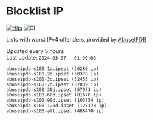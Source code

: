 # Blocklist IP

[![Hits](https://hits.seeyoufarm.com/api/count/incr/badge.svg?url=https%3A%2F%2Fgithub.com%2Fborestad%2Fblocklist-ip%2F&count_bg=%2379C83D&title_bg=%23555555&icon=&icon_color=%23E7E7E7&title=hits&edge_flat=false)](https://hits.seeyoufarm.com)  ![CI](https://img.shields.io/github/workflow/status/borestad/blocklist-ip/CI?style=flat-square)

Lists with worst IPv4 offenders, provided by [AbuseIPDB](https://www.abuseipdb.com/)

<!-- FOOTER-PLACEHOLDER -->
Updated every 5 hours<br>
Last update: `2024-03-07 - 01:00:08`
```
abuseipdb-s100-1d.ipset (26280 ip)
abuseipdb-s100-2d.ipset (30378 ip)
abuseipdb-s100-3d.ipset (32455 ip)
abuseipdb-s100-7d.ipset (37839 ip)
abuseipdb-s100-30d.ipset (57971 ip)
abuseipdb-s100-60d.ipset (81678 ip)
abuseipdb-s100-90d.ipset (103754 ip)
abuseipdb-s100-120d.ipset (125178 ip)
abuseipdb-s100-all.ipset (488470 ip)
```
